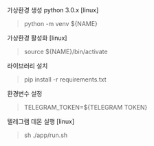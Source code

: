 가상환경 생성 python 3.0.x [linux]
> python -m venv ${NAME}

가상환경 활성화 [linux]
> source ${NAME}/bin/activate

라이브러리 설치 
> pip install -r requirements.txt

환경변수 설정
> TELEGRAM_TOKEN=${TELEGRAM TOKEN}

텔레그램 데몬 실행 [linux]
> sh ./app/run.sh
